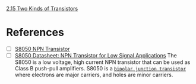 [2.15 Two Kinds of Transistors](https://docs.sunfounder.com/projects/euler-kit/en/latest/pyproject/py_transistor.html)



# References

- [ ] [S8050 NPN Transistor](https://components101.com/transistors/s8050-transistor-pinout-equivalent-datasheet)
- [ ] [S8050 Datasheet: NPN Transistor for Low Signal Applications](https://www.ultralibrarian.com/2022/06/14/s8050-datasheet-npn-transistor-for-low-signal-applications-ulc)
      The S8050 is a low voltage, high current NPN transistor that can be used as Class B push-pull amplifiers. S8050 is a [`bipolar junction transistor`](https://en.wikipedia.org/wiki/Bipolar_junction_transistor) where electrons are major carriers, and holes are minor carriers. 
